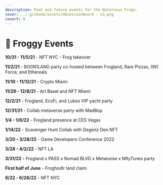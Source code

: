 ```yaml
---
description: Past and future events for the Notorious Frogs.
cover: ../.gitbook/assets/ObsessionBoard - v3.png
coverY: 0
---
```


# 📅 Froggy Events

**10/31 - 11/5/21** - NFT NYC - Frog takeover

**11/2/21** - BO0N1LAND party co-hosted between Frogland, Rare Pizzas, 0N1 Force, and Ethereals

**11/10 - 11/12/21** - Crypto Miami

**11/29 - 12/8/21** - Art Basel and NFT Miami&#x20;

**12/2/21** - Frogland, EcoFi, and Lukso VIP yacht party

**12/31/21** - Collab metaverse party with MadBop

**1/4 - 1/6/22** - Frogland presence at CES Vegas

**1/14/22** - Scavenger Hunt Collab with Degenz Den NFT

**3/20 - 3/28/22** - Game Developers Conference 2022

**3/28 - 4/2/22** - NFT LA

**3/31/22 -** Frogland x PASS x Nomad BLVD x Metanoise x NftyTunes party

**First half of June** - Froghodlr land claim

**6/22 - 6/26/22** - NFT NYC
